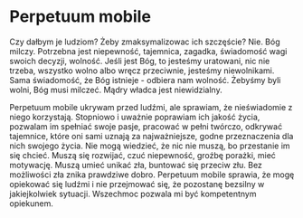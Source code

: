 # Perpetuum mobile

Czy dałbym je ludziom? Żeby zmaksymalizowac ich szczęście? Nie. Bóg milczy. Potrzebna jest niepewność, tajemnica, zagadka, świadomość wagi swoich decyzji, wolność. Jeśli jest Bóg, to jesteśmy uratowani, nic nie trzeba, wszystko wolno albo wręcz przeciwnie, jesteśmy niewolnikami. Sama świadomość, że Bóg istnieje - odbiera nam wolność. Żebyśmy byli wolni, Bóg musi milczeć. Mądry władca jest niewidzialny.

Perpetuum mobile ukrywam przed ludźmi, ale sprawiam, że nieświadomie z niego korzystają. Stopniowo i uważnie poprawiam ich jakość życia, pozwalam im spełniać swoje pasje, pracować w pełni twórczo, odkrywać tajemnice, które oni sami uznają za najważniejsze, godne przeznaczenia dla nich swojego życia. Nie mogą wiedzieć, że nic nie muszą, bo przestanie im się chcieć. Muszą się rozwijać, czuć niepewność, groźbę porażki, mieć motywację. Muszą umieć unikać zła, buntować się przeciw złu. Bez możliwości zła znika prawdziwe dobro. Perpetuum mobile sprawia, że mogę opiekować się ludźmi i nie przejmować się, że pozostanę bezsilny w jakiejkolwiek sytuacji. Wszechmoc pozwala mi być kompetentnym opiekunem.